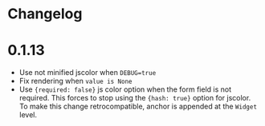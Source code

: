 # Changelog

# 0.1.13

- Use not minified jscolor when `DEBUG=true`
- Fix rendering when `value is None`
- Use `{required: false}` js color option when the form field is not required. This forces to stop using the `{hash: true}` option for jscolor. To make this change retrocompatible, anchor is appended at the `Widget` level. 
